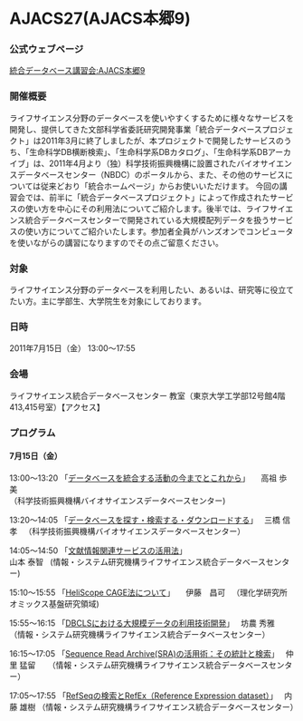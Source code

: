 # AJACS27(AJACS本郷9)

### 公式ウェブページ
[統合データベース講習会:AJACS本郷9](http://motdb.dbcls.jp/?AJACS27)  

### 開催概要
ライフサイエンス分野のデータベースを使いやすくするために様々なサービスを開発し、提供してきた文部科学省委託研究開発事業「統合データベースプロジェクト」は2011年3月に終了しましたが、本プロジェクトで開発したサービスのうち、「生命科学DB横断検索」、「生命科学系DBカタログ」、「生命科学系DBアーカイブ」は、2011年4月より（独）科学技術振興機構に設置されたバイオサイエンスデータベースセンター（NBDC）のポータルから、また、その他のサービスについては従来どおり「統合ホームページ」からお使いいただけます。
今回の講習会では、前半に「統合データベースプロジェクト」によって作成されたサービスの使い方を中心にその利用法についてご紹介します。後半では、ライフサイエンス統合データベースセンターで開発されている大規模配列データを扱うサービスの使い方についてご紹介いたします。参加者全員がハンズオンでコンピュータを使いながらの講習になりますのでその点ご留意ください。

### 対象
ライフサイエンス分野のデータベースを利用したい、あるいは、研究等に役立てたい方。主に学部生、大学院生を対象にしております。

### 日時
2011年7月15日（金） 13:00～17:55

### 会場
ライフサイエンス統合データベースセンター 教室（東京大学工学部12号館4階413,415号室）【アクセス】

### プログラム
#### 7月15日（金）
13:00～13:20 「[データベースを統合する活動の今までとこれから](https://github.com/AJACS-training/AJACS27/tree/master/01_koso)」    
高祖 歩美  
（科学技術振興機構バイオサイエンスデータベースセンター)  


13:20～14:05 「[データベースを探す・検索する・ダウンロードする](https://github.com/AJACS-training/AJACS27/tree/master/02_mitsuhashi)」  
三橋 信孝  
（科学技術振興機構バイオサイエンスデータベースセンター）


14:05～14:50 「[文献情報関連サービスの活用法](https://github.com/AJACS-training/AJACS27/tree/master/03_yamamoto)」  
山本 泰智  
(情報・システム研究機構ライフサイエンス統合データベースセンター)


15:10～15:55 「[HeliScope CAGE法について](https://github.com/AJACS-training/AJACS27/tree/master/04_ito)」    
伊藤　昌可  
（理化学研究所 オミックス基盤研究領域)  


15:55～16:15 「[DBCLSにおける大規模データの利用技術開発](https://github.com/AJACS-training/AJACS27/tree/master/05_bono)」  
坊農 秀雅  
（情報・システム研究機構ライフサイエンス統合データベースセンター）


16:15～17:05 「[Sequence Read Archive(SRA)の活用術：その統計と検索](https://github.com/AJACS-training/AJACS27/tree/master/06_nakazato)」  
仲里 猛留 　
（情報・システム研究機構ライフサイエンス統合データベースセンター）


17:05～17:55 「[RefSeqの検索とRefEx（Reference Expression dataset）](https://github.com/AJACS-training/AJACS27/tree/master/07_naito)」  
内藤 雄樹 
（情報・システム研究機構ライフサイエンス統合データベースセンター）
